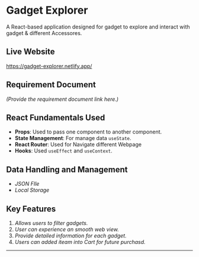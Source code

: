 # Gadget Explorer

A React-based application designed for gadget to explore and interact with gadget & different Accessores.

## Live Website

https://gadget-explorer.netlify.app/

## Requirement Document  
*(Provide the requirement document link here.)*

## React Fundamentals Used

- **Props**: Used to pass one component to another component.  
- **State Management**: For manage data `useState`.  
- **React Router**: Used for Navigate different Webpage
- **Hooks**: Used `useEffect` and `useContext`.

## Data Handling and Management 

- *JSON FIle*
- *Local Storage*

## Key Features

1. *Allows users to filter gadgets.*  
2. *User can experience an smooth web view.*  
3. *Provide detailed information for each gadget.*  
4. *Users can added iteam into Cart for future purchasd.*  
---

